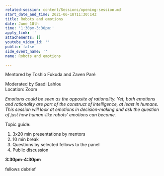 ```yaml
---
related-session: content/Sessions/opening-session.md
start_date_and_time: 2021-06-18T11:30:14Z
title: Robots and emotions
date: June 18th
time: '1:30pm-3:30pm:'
apply_link: ''
attachements: []
youtube_video_id: ''
public: false
side_event_name: ''
name: Robots and emotions

---
```

Mentored by Toshio Fukuda and Zaven Paré

Moderated by Saadi Lahlou  
Location: Zoom

_Emotions could be seen as the opposite of rationality. Yet, both emotions and rationality are part of the construct of intelligence, at least in humans. This session will look at emotions in decision-making and ask the question of just how human-like robots’ emotions can become._

Topic guide:

1. 3x20 min presentations by mentors
2. 10 min break
3. Questions by selected fellows to the panel
4. Public discussion

**3:30pm-4:30pm**

fellows debrief
